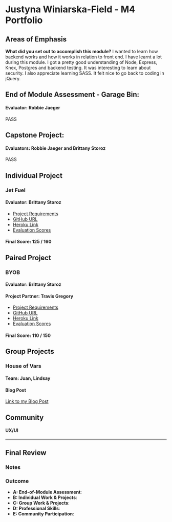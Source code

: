 # Justyna Winiarska-Field - M4 Portfolio

## Areas of Emphasis
**What did you set out to accomplish this module?**
I wanted to learn how backend works and how it works in relation to front end. I have learnt a lot during this module. I got a pretty good understanding of Node, Express, Knex, Postgres and backend testing. It was interesting to learn about security. I also appreciate learning SASS. It felt nice to go back to coding in jQuery. 

## End of Module Assessment - Garage Bin: 
#### Evaluator: Robbie Jaeger
PASS

## Capstone Project:
#### Evaluators: Robbie Jaeger and Brittany Storoz
PASS

## Individual Project
### Jet Fuel
#### Evaluator: Brittany Storoz

* [Project Requirements](http://frontend.turing.io/projects/jet-fuel.html)
* [GitHub URL](https://github.com/JustynaField/jet-fuel)
* [Heroku Link](https://justyna-jet-fuel.herokuapp.com/)
* [Evaluation Scores](https://github.com/turingschool/front-end-submissions-public/blob/master/1703/mod-4/jet-fuel/justyna-field.md)

#### Final Score: 125 / 160

## Paired Project
### BYOB
#### Evaluator: Brittany Storoz
#### Project Partner: Travis Gregory

* [Project Requirements](http://frontend.turing.io/projects/build-your-own-backend.html)
* [GitHub URL](https://github.com/JustynaField/BYOB)
* [Heroku Link](https://jw-byob.herokuapp.com/)
* [Evaluation Scores](https://github.com/turingschool/front-end-submissions-public/blob/master/1703/mod-4/byob/justyna-travis.md)

#### Final Score: 110 / 150

## Group Projects
### House of Vars
#### Team: Juan, Lindsay

#### Blog Post
[Link to my Blog Post](https://medium.com/@justyna.field/jumping-into-open-source-a-head-first-approach-to-contributing-to-an-existing-code-base-2b3961a4ea5e)

## Community
#### UX/UI

------------------

## Final Review

### Notes

### Outcome


* **A: End-of-Module Assessment**: 
* **B: Individual Work & Projects**: 
* **C: Group Work & Projects**: 
* **D: Professional Skills**: 
* **E: Community Participation**: 
